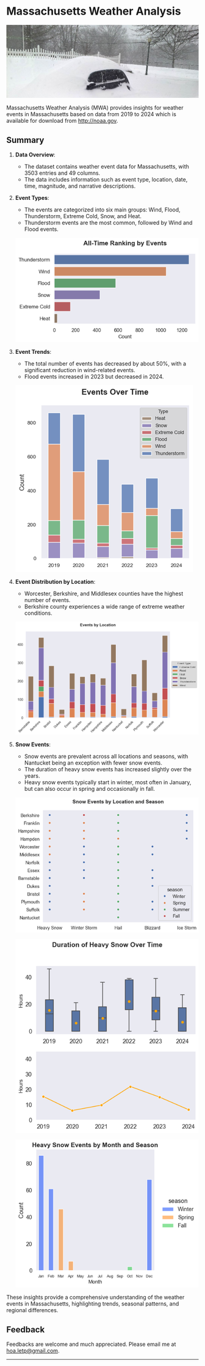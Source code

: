# Massachusetts Weather Analysis

![alt text](image-7.png)

Massachusetts Weather Analysis (MWA) provides insights for weather events in Massachusetts based on data from 2019 to 2024 which is available for download from http://noaa.gov.

## Summary

1. **Data Overview**:
    - The dataset contains weather event data for Massachusetts, with 3503 entries and 49 columns.
    - The data includes information such as event type, location, date, time, magnitude, and narrative descriptions.

2. **Event Types**:
    - The events are categorized into six main groups: Wind, Flood, Thunderstorm, Extreme Cold, Snow, and Heat.
    - Thunderstorm events are the most common, followed by Wind and Flood events.

    ![alt text](image.png)

3. **Event Trends**:
    - The total number of events has decreased by about 50%, with a significant reduction in wind-related events.
    - Flood events increased in 2023 but decreased in 2024.

    ![alt text](image-1.png)

4. **Event Distribution by Location**:
    - Worcester, Berkshire, and Middlesex counties have the highest number of events.
    - Berkshire county experiences a wide range of extreme weather conditions.

    ![alt text](image-2.png)



5. **Snow Events**:
    - Snow events are prevalent across all locations and seasons, with Nantucket being an exception with fewer snow events.
    - The duration of heavy snow events has increased slightly over the years.
    - Heavy snow events typically start in winter, most often in January, but can also occur in spring and occasionally in fall.

    ![alt text](image-3.png)

    ![alt text](image-4.png)

    ![alt text](image-5.png)

    


These insights provide a comprehensive understanding of the weather events in Massachusetts, highlighting trends, seasonal patterns, and regional differences.

## Feedback

Feedbacks are welcome and much appreciated. Please email me at [hoa.letp@gmail.com](mailto:hoa.letp@example.com).

---
